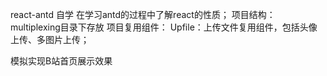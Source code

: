 react-antd 自学
在学习antd的过程中了解react的性质；
项目结构：
multiplexing目录下存放 项目复用组件：
Upfile：上传文件复用组件，包括头像上传、多图片上传；

模拟实现B站首页展示效果